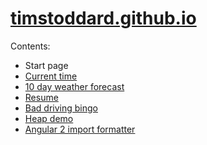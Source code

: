 # [timstoddard.github.io](https://timstoddard.github.io)

Contents:

 * Start page
 * [Current time](https://timstoddard.github.io/time)
 * [10 day weather forecast](https://timstoddard.github.io/forecast)
 * [Resume](https://timstoddard.github.io/resume)
 * [Bad driving bingo](https://timstoddard.github.io/bingo)
 * [Heap demo](https://timstoddard.github.io/heap)
 * [Angular 2 import formatter](https://timstoddard.github.io/import)